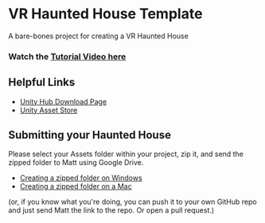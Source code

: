 # VR Haunted House Template
 A bare-bones project for creating a VR Haunted House

### Watch the [Tutorial Video here](https://www.youtube.com/watch?v=p_fpK6kR0Mw)

## Helpful Links

- [Unity Hub Download Page](https://unity.com/download)
- [Unity Asset Store](https://assetstore.unity.com/)

## Submitting your Haunted House

Please select your Assets folder within your project, zip it, and send the zipped folder to Matt using Google Drive.
- [Creating a zipped folder on Windows](https://support.microsoft.com/en-us/windows/zip-and-unzip-files-8d28fa72-f2f9-712f-67df-f80cf89fd4e5)
- [Creating a zipped folder on a Mac](https://support.apple.com/guide/mac-help/zip-and-unzip-files-and-folders-on-mac-mchlp2528/mac)

(or, if you know what you're doing, you can push it to your own GitHub repo and just send Matt the link to the repo. Or open a pull request.)

